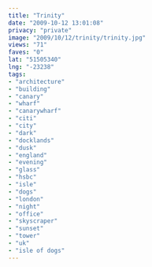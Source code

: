 ```yaml
---
title: "Trinity"
date: "2009-10-12 13:01:08"
privacy: "private"
image: "2009/10/12/trinity/trinity.jpg"
views: "71"
faves: "0"
lat: "51505340"
lng: "-23238"
tags:
- "architecture"
- "building"
- "canary"
- "wharf"
- "canarywharf"
- "citi"
- "city"
- "dark"
- "docklands"
- "dusk"
- "england"
- "evening"
- "glass"
- "hsbc"
- "isle"
- "dogs"
- "london"
- "night"
- "office"
- "skyscraper"
- "sunset"
- "tower"
- "uk"
- "isle of dogs"
---
```

<a href="/photos/2009/10/12/trinity" rel="nofollow"></a>
